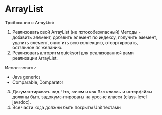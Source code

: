 # ArrayList

Требования к ArrayList:
1. Реализовать свой ArrayList (не потокобезопасный) Методы - добавить элемент, добавить элемент по индексу, получить элемент, удалить элемент, очистить всю коллекцию, отсортировать, остальное по желанию.
2. Реализовать алгоритм quicksort для реализованной вами реализации ArrayList.

Использовать:
 - Java generics 
 - Comparable, Comparator

3. Документировать код. Что, зачем и как  Все классы и интерфейсы должны быть задокументированы на уровне класса (class-level javadoc).
4. Все части кода должны быть покрыты Unit тестами

   
